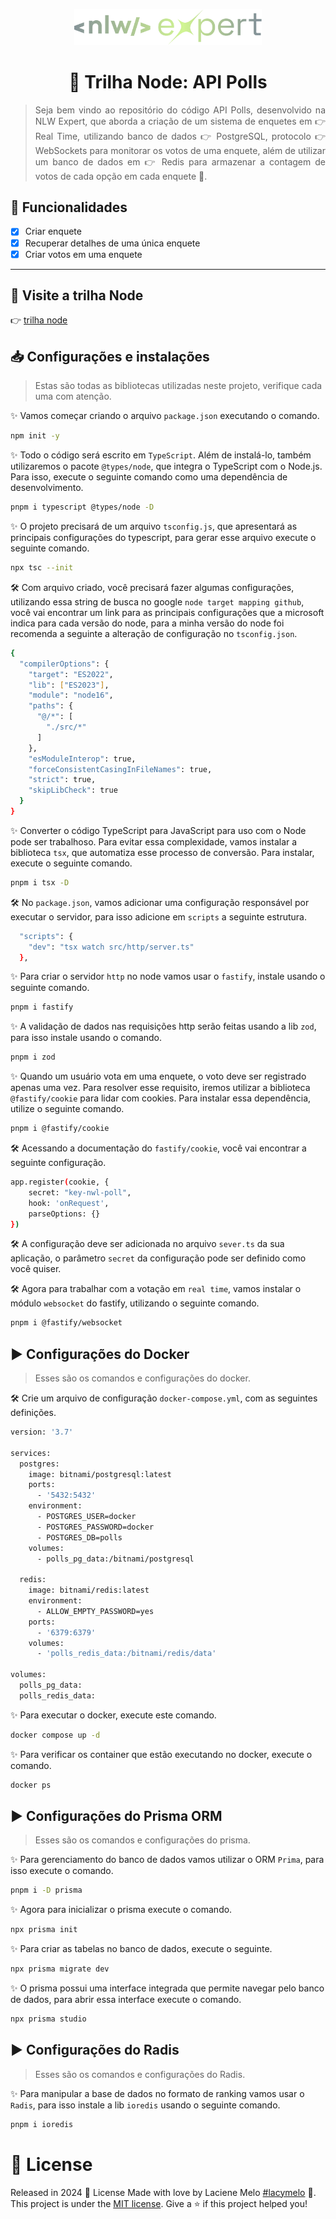 <div align="justify">
  <p align="center">
    <img alt="Logo NLW Expert - Rocketseat" src="./src/assets/logo.png" width="300px" />
  </p>

  <h1 align="center">
    🤖 Trilha Node: API Polls
  </h1>

  > Seja bem vindo ao repositório do código API Polls, desenvolvido na NLW Expert, que aborda a criação de um sistema de enquetes em 👉 Real Time, utilizando banco de dados 👉 PostgreSQL, protocolo 👉 WebSockets para monitorar os votos de uma enquete, além de utilizar um banco de dados em 👉 Redis para armazenar a contagem de votos de cada opção em cada enquete 🚀.
</div>

## :rocket: Funcionalidades
- [X] Criar enquete
- [X] Recuperar detalhes de uma única enquete
- [X] Criar votos em uma enquete
---

## :eyes: Visite a trilha Node
👉 [trilha node](https://app.rocketseat.com.br/events/nlw-expert/nodejs/encerramento-nlw-expert)

##  📥 Configurações e instalações
> Estas são todas as bibliotecas utilizadas neste projeto, verifique cada uma com atenção.

✨ Vamos começar criando o arquivo `package.json` executando o comando.
```bash
npm init -y
```
✨ Todo o código será escrito em `TypeScript`. Além de instalá-lo, também utilizaremos o pacote `@types/node`, que integra o TypeScript com o Node.js. Para isso, execute o seguinte comando como uma dependência de desenvolvimento.
```bash
pnpm i typescript @types/node -D
```
✨ O projeto precisará de um arquivo `tsconfig.js`, que apresentará as principais configurações do typescript, para gerar esse arquivo execute o seguinte comando.
```bash
npx tsc --init
```
🛠️ Com arquivo criado, você precisará fazer algumas configurações, utilizando essa string de busca no google `node target mapping github`, você vai encontrar um link para as principais configurações que a microsoft indica para cada versão do node, para a minha versão do node foi recomenda a seguinte a alteração de configuração no `tsconfig.json`.
```bash
{
  "compilerOptions": {
    "target": "ES2022",
    "lib": ["ES2023"],
    "module": "node16",
    "paths": {
      "@/*": [
        "./src/*"
      ]
    },
    "esModuleInterop": true,
    "forceConsistentCasingInFileNames": true,
    "strict": true,
    "skipLibCheck": true
  }
}
```
✨ Converter o código TypeScript para JavaScript para uso com o Node pode ser trabalhoso. Para evitar essa complexidade, vamos instalar a biblioteca `tsx`, que automatiza esse processo de conversão. Para instalar, execute o seguinte comando.
```bash
pnpm i tsx -D
```
🛠️ No `package.json`, vamos adicionar uma configuração responsável por executar o servidor, para isso adicione em `scripts` a seguinte estrutura.
```bash
  "scripts": {
    "dev": "tsx watch src/http/server.ts"
  },
```
✨ Para criar o servidor `http` no node vamos usar o `fastify`, instale usando o seguinte comando.
```bash
pnpm i fastify
```
✨ A validação de dados nas requisições http serão feitas usando a lib `zod`, para isso instale usando o comando.
```bash
pnpm i zod
```
✨ Quando um usuário vota em uma enquete, o voto deve ser registrado apenas uma vez. Para resolver esse requisito, iremos utilizar a biblioteca `@fastify/cookie` para lidar com cookies. Para instalar essa dependência, utilize o seguinte comando.
```bash
pnpm i @fastify/cookie
```
🛠️ Acessando a documentação do `fastify/cookie`, você vai encontrar a seguinte configuração.
```bash
app.register(cookie, {
    secret: "key-nwl-poll",
    hook: 'onRequest',
    parseOptions: {}
})
```
🛠️ A configuração deve ser adicionada no arquivo `sever.ts` da sua aplicação, o parâmetro `secret` da configuração pode ser definido como você quiser.

🛠️ Agora para trabalhar com a votação em `real time`, vamos instalar o módulo `websocket` do fastify, utilizando o seguinte comando.
```bash
pnpm i @fastify/websocket
```

## :arrow_forward: Configurações do Docker
> Esses são os comandos e configurações do docker.

🛠️ Crie um arquivo de configuração `docker-compose.yml`, com as seguintes definições.
```bash
version: '3.7'

services:
  postgres:
    image: bitnami/postgresql:latest
    ports:
      - '5432:5432'
    environment:
      - POSTGRES_USER=docker
      - POSTGRES_PASSWORD=docker
      - POSTGRES_DB=polls
    volumes:
      - polls_pg_data:/bitnami/postgresql

  redis:
    image: bitnami/redis:latest
    environment:
      - ALLOW_EMPTY_PASSWORD=yes
    ports:
      - '6379:6379'
    volumes:
      - 'polls_redis_data:/bitnami/redis/data'

volumes:
  polls_pg_data:
  polls_redis_data:
```
✨ Para executar o docker, execute este comando.
```bash
docker compose up -d
```
✨ Para verificar os container que estão executando no docker, execute o comando.
```bash
docker ps
```

## :arrow_forward: Configurações do Prisma ORM
> Esses são os comandos e configurações do prisma.

✨ Para gerenciamento do banco de dados vamos utilizar o ORM `Prima`, para isso execute o comando.
```bash
pnpm i -D prisma
```
✨ Agora para inicializar o prisma execute o comando.
```bash
npx prisma init
```
✨ Para criar as tabelas no banco de dados, execute o seguinte.
```bash
npx prisma migrate dev
```
✨ O prisma possui uma interface integrada que permite navegar pelo banco de dados, para abrir essa interface execute o comando.
```bash
npx prisma studio
```
## :arrow_forward: Configurações do Radis
> Esses são os comandos e configurações do Radis.

✨ Para manipular a base de dados no formato de ranking vamos usar o `Radis`, para isso instale a lib `ioredis` usando o seguinte comando.
```bash
pnpm i ioredis
```
# :closed_book: License

Released in 2024 :closed_book: License
Made with love by  Laciene Melo [#lacymelo](https://github.com/lacymelo) 🚀.
This project is under the [MIT license](./LICENSE).
Give a ⭐️ if this project helped you!


